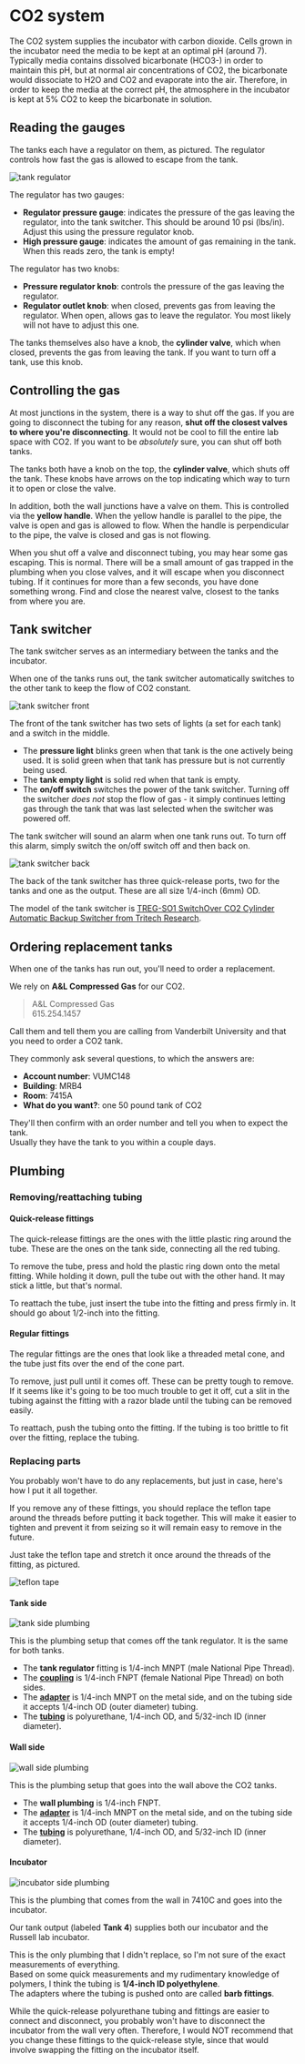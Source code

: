 # CO2 system

The CO2 system supplies the incubator with carbon dioxide. Cells grown in the incubator need the media to be kept at an optimal pH \(around 7\). Typically media contains dissolved bicarbonate \(HCO3-\) in order to maintain this pH, but at normal air concentrations of CO2, the bicarbonate would dissociate to H2O and CO2 and evaporate into the air. Therefore, in order to keep the media at the correct pH, the atmosphere in the incubator is kept at 5% CO2 to keep the bicarbonate in solution.

## Reading the gauges

The tanks each have a regulator on them, as pictured. The regulator controls how fast the gas is allowed to escape from the tank.

![tank regulator](.gitbook/assets/co-2-system-00006-a.jpg)

The regulator has two gauges:

* **Regulator pressure gauge**: indicates the pressure of the gas leaving the regulator, into the tank switcher. This should be around 10 psi \(lbs/in\). Adjust this using the pressure regulator knob.  
* **High pressure gauge**: indicates the amount of gas remaining in the tank. When this reads zero, the tank is empty!

The regulator has two knobs:

* **Pressure regulator knob**: controls the pressure of the gas leaving the regulator.
* **Regulator outlet knob**: when closed, prevents gas from leaving the regulator. When open, allows gas to leave the regulator. You most likely will not have to adjust this one.

The tanks themselves also have a knob, the **cylinder valve**, which when closed, prevents the gas from leaving the tank. If you want to turn off a tank, use this knob.

## Controlling the gas

At most junctions in the system, there is a way to shut off the gas. If you are going to disconnect the tubing for any reason, **shut off the closest valves to where you're disconnecting**. It would not be cool to fill the entire lab space with CO2. If you want to be _absolutely_ sure, you can shut off both tanks.

The tanks both have a knob on the top, the **cylinder valve**, which shuts off the tank. These knobs have arrows on the top indicating which way to turn it to open or close the valve.

In addition, both the wall junctions have a valve on them. This is controlled via the **yellow handle**. When the yellow handle is parallel to the pipe, the valve is open and gas is allowed to flow. When the handle is perpendicular to the pipe, the valve is closed and gas is not flowing.

When you shut off a valve and disconnect tubing, you may hear some gas escaping. This is normal. There will be a small amount of gas trapped in the plumbing when you close valves, and it will escape when you disconnect tubing. If it continues for more than a few seconds, you have done something wrong. Find and close the nearest valve, closest to the tanks from where you are.

## Tank switcher

The tank switcher serves as an intermediary between the tanks and the incubator.

When one of the tanks runs out, the tank switcher automatically switches to the other tank to keep the flow of CO2 constant.

![tank switcher front](.gitbook/assets/co-2-system-00010-a.jpeg)

The front of the tank switcher has two sets of lights \(a set for each tank\) and a switch in the middle.

* The **pressure light** blinks green when that tank is the one actively being used. It is solid green when that tank has pressure but is not currently being used.
* The **tank empty light** is solid red when that tank is empty.
* The **on/off switch** switches the power of the tank switcher. Turning off the switcher _does not_ stop the flow of gas - it simply continues letting gas through the tank that was last selected when the switcher was powered off.

The tank switcher will sound an alarm when one tank runs out. To turn off this alarm, simply switch the on/off switch off and then back on.

![tank switcher back](.gitbook/assets/co-2-system-00008-a.jpeg)

The back of the tank switcher has three quick-release ports, two for the tanks and one as the output. These are all size 1/4-inch \(6mm\) OD.

The model of the tank switcher is [TREG-SO1 SwitchOver CO2 Cylinder Automatic Backup Switcher from Tritech Research](http://www.tritechresearch.com/TREG-SO1.html).

## Ordering replacement tanks

When one of the tanks has run out, you'll need to order a replacement.

We rely on **A&L Compressed Gas** for our CO2.

> A&L Compressed Gas  
> 615.254.1457

Call them and tell them you are calling from Vanderbilt University and that you need to order a CO2 tank.

They commonly ask several questions, to which the answers are:

* **Account number**: VUMC148
* **Building**: MRB4
* **Room**: 7415A
* **What do you want?**: one 50 pound tank of CO2

They'll then confirm with an order number and tell you when to expect the tank.  
Usually they have the tank to you within a couple days.

## Plumbing

### Removing/reattaching tubing

#### Quick-release fittings

The quick-release fittings are the ones with the little plastic ring around the tube. These are the ones on the tank side, connecting all the red tubing.

To remove the tube, press and hold the plastic ring down onto the metal fitting. While holding it down, pull the tube out with the other hand. It may stick a little, but that's normal.

To reattach the tube, just insert the tube into the fitting and press firmly in. It should go about 1/2-inch into the fitting.

#### Regular fittings

The regular fittings are the ones that look like a threaded metal cone, and the tube just fits over the end of the cone part.

To remove, just pull until it comes off. These can be pretty tough to remove. If it seems like it's going to be too much trouble to get it off, cut a slit in the tubing against the fitting with a razor blade until the tubing can be removed easily.

To reattach, push the tubing onto the fitting. If the tubing is too brittle to fit over the fitting, replace the tubing.

### Replacing parts

You probably won't have to do any replacements, but just in case, here's how I put it all together.

If you remove any of these fittings, you should replace the teflon tape around the threads before putting it back together. This will make it easier to tighten and prevent it from seizing so it will remain easy to remove in the future.

Just take the teflon tape and stretch it once around the threads of the fitting, as pictured.

![teflon tape](.gitbook/assets/co-2-system-00007.jpg)

#### Tank side

![tank side plumbing](.gitbook/assets/co-2-system-00012-a.jpeg)

This is the plumbing setup that comes off the tank regulator. It is the same for both tanks.

* The **tank regulator** fitting is 1/4-inch MNPT \(male National Pipe Thread\).
* The [**coupling**](https://www.grainger.com/product/GRAINGER-APPROVED-Brass-Coupling-46M499) is 1/4-inch FNPT \(female National Pipe Thread\) on both sides.
* The [**adapter**](https://www.grainger.com/product/SMC-1-4-Brass-Male-Adapter-36X027) is 1/4-inch MNPT on the metal side, and on the tubing side it accepts 1/4-inch OD \(outer diameter\) tubing.
* The [**tubing**](https://www.grainger.com/product/GRAINGER-APPROVED-50-ft-Extruded-Polyurethane-2LZF8) is polyurethane, 1/4-inch OD, and 5/32-inch ID \(inner diameter\).

#### Wall side

![wall side plumbing](.gitbook/assets/co-2-system-00013-a.jpeg)

This is the plumbing setup that goes into the wall above the CO2 tanks.

* The **wall plumbing** is 1/4-inch FNPT.
* The [**adapter**](https://www.grainger.com/product/SMC-1-4-Brass-Male-Adapter-36X027) is 1/4-inch MNPT on the metal side, and on the tubing side it accepts 1/4-inch OD \(outer diameter\) tubing.
* The [**tubing**](https://www.grainger.com/product/GRAINGER-APPROVED-50-ft-Extruded-Polyurethane-2LZF8) is polyurethane, 1/4-inch OD, and 5/32-inch ID \(inner diameter\).

#### Incubator

![incubator side plumbing](.gitbook/assets/co-2-system-00011.jpg)

This is the plumbing that comes from the wall in 7410C and goes into the incubator.

Our tank output \(labeled **Tank 4**\) supplies both our incubator and the Russell lab incubator.

This is the only plumbing that I didn't replace, so I'm not sure of the exact measurements of everything.  
Based on some quick measurements and my rudimentary knowledge of polymers, I think the tubing is **1/4-inch ID polyethylene**.  
The adapters where the tubing is pushed onto are called **barb fittings**.

While the quick-release polyurethane tubing and fittings are easier to connect and disconnect, you probably won't have to disconnect the incubator from the wall very often. Therefore, I would NOT recommend that you change these fittings to the quick-release style, since that would involve swapping the fitting on the incubator itself.

